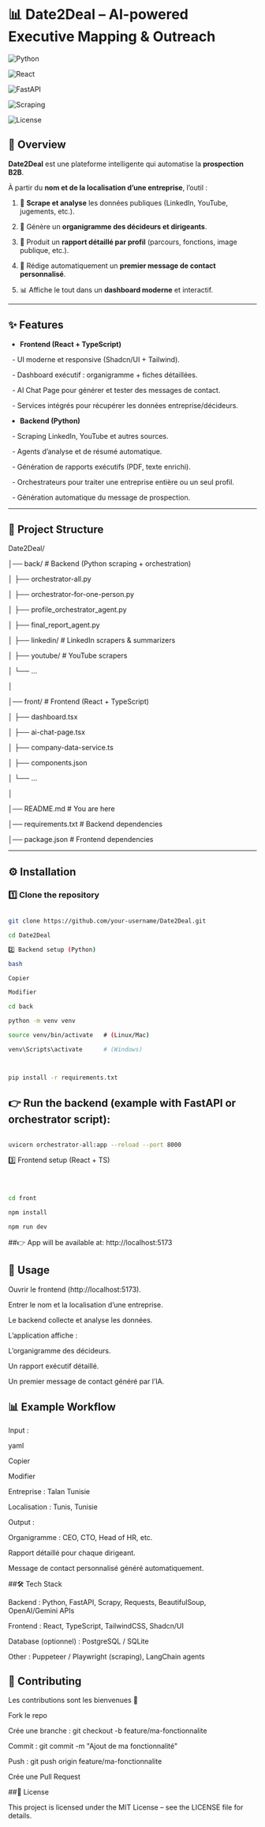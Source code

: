 # 📊 Date2Deal – AI-powered Executive Mapping & Outreach



![Python](https://img.shields.io/badge/Python-3.10+-blue?logo=python)

![React](https://img.shields.io/badge/Frontend-React%2BTS-61DAFB?logo=react)

![FastAPI](https://img.shields.io/badge/Backend-FastAPI-green?logo=fastapi)

![Scraping](https://img.shields.io/badge/Scraping-LinkedIn%2FWeb-yellow)

![License](https://img.shields.io/badge/License-MIT-black)



## 📌 Overview



**Date2Deal** est une plateforme intelligente qui automatise la **prospection B2B**.  

À partir du **nom et de la localisation d’une entreprise**, l’outil :



1. 🔎 **Scrape et analyse** les données publiques (LinkedIn, YouTube, jugements, etc.).  

2. 🏢 Génère un **organigramme des décideurs et dirigeants**.  

3. 📝 Produit un **rapport détaillé par profil** (parcours, fonctions, image publique, etc.).  

4. 💬 Rédige automatiquement un **premier message de contact personnalisé**.  

5. 📊 Affiche le tout dans un **dashboard moderne** et interactif.



---



## ✨ Features



- **Frontend (React + TypeScript)**

  - UI moderne et responsive (Shadcn/UI + Tailwind).

  - Dashboard exécutif : organigramme + fiches détaillées.

  - AI Chat Page pour générer et tester des messages de contact.

  - Services intégrés pour récupérer les données entreprise/décideurs.



- **Backend (Python)**

  - Scraping LinkedIn, YouTube et autres sources.

  - Agents d’analyse et de résumé automatique.

  - Génération de rapports exécutifs (PDF, texte enrichi).

  - Orchestrateurs pour traiter une entreprise entière ou un seul profil.

  - Génération automatique du message de prospection.



---



## 📂 Project Structure



Date2Deal/

│── back/ # Backend (Python scraping + orchestration)

│ ├── orchestrator-all.py

│ ├── orchestrator-for-one-person.py

│ ├── profile_orchestrator_agent.py

│ ├── final_report_agent.py

│ ├── linkedin/ # LinkedIn scrapers & summarizers

│ ├── youtube/ # YouTube scrapers

│ └── ...

│

│── front/ # Frontend (React + TypeScript)

│ ├── dashboard.tsx

│ ├── ai-chat-page.tsx

│ ├── company-data-service.ts

│ ├── components.json

│ └── ...

│

│── README.md # You are here

│── requirements.txt # Backend dependencies

│── package.json # Frontend dependencies







---



## ⚙️ Installation



### 1️⃣ Clone the repository



```bash

git clone https://github.com/your-username/Date2Deal.git

cd Date2Deal

2️⃣ Backend setup (Python)

bash

Copier

Modifier

cd back

python -m venv venv

source venv/bin/activate   # (Linux/Mac)

venv\Scripts\activate      # (Windows)



pip install -r requirements.txt
```

## 👉 Run the backend (example with FastAPI or orchestrator script):



```bash

uvicorn orchestrator-all:app --reload --port 8000
```

3️⃣ Frontend setup (React + TS)

```bash



cd front

npm install

npm run dev
```

##👉 App will be available at: http://localhost:5173



## 🚀 Usage

Ouvrir le frontend (http://localhost:5173).



Entrer le nom et la localisation d’une entreprise.



Le backend collecte et analyse les données.



L’application affiche :



L’organigramme des décideurs.



Un rapport exécutif détaillé.



Un premier message de contact généré par l’IA.



## 📊 Example Workflow

Input :



yaml

Copier

Modifier

Entreprise : Talan Tunisie

Localisation : Tunis, Tunisie

Output :



Organigramme : CEO, CTO, Head of HR, etc.



Rapport détaillé pour chaque dirigeant.



Message de contact personnalisé généré automatiquement.



##🛠️ Tech Stack

Backend : Python, FastAPI, Scrapy, Requests, BeautifulSoup, OpenAI/Gemini APIs



Frontend : React, TypeScript, TailwindCSS, Shadcn/UI



Database (optionnel) : PostgreSQL / SQLite



Other : Puppeteer / Playwright (scraping), LangChain agents



## 🤝 Contributing

Les contributions sont les bienvenues 🎉



Fork le repo



Crée une branche : git checkout -b feature/ma-fonctionnalite



Commit : git commit -m "Ajout de ma fonctionnalité"



Push : git push origin feature/ma-fonctionnalite



Crée une Pull Request



##📜 License

This project is licensed under the MIT License – see the LICENSE file for details.
